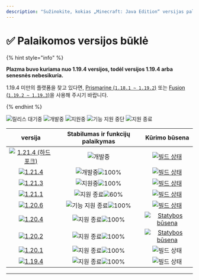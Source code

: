 ```yaml
---
description: "Sužinokite, kokias „Minecraft: Java Edition“ versijas palaiko Plazma."
---
```


# ✅ Palaikomos versijos būklė

{% hint style="info" %}

**Plazma buvo kuriama nuo 1.19.4 versijos, todėl versijos 1.19.4 arba senesnės nebesikuria.**

1.19.4 미만의 플랫폼을 찾고 있다면, [Prismarine (`1.18.1 ~ 1.19.2`)](https://github.com/PrismarineTeam/Prismarine) 또는 [Fusion (`1.19.2 ~ 1.19.3`)](https://github.com/RuinedTechnologyUnify/Fusion)을 사용해 주시기 바랍니다.

{% endhint %}

[wtr]: https://badge.plazmamc.org/0/Laukiantis%20išleidimo
[idv]: https://badge.plazmamc.org/1/개발중
[atv]: https://badge.plazmamc.org/2/지원중
[fse]: https://badge.plazmamc.org/6/기능%20지원%20중단
[eol]: https://badge.plazmamc.org/4/지원%20종료
[ukn]: https://badge.plazmamc.org/0/Informacija%20nerasta
[vgd]: https://badge.plazmamc.org/2/매우%20좋음
[mid]: https://badge.plazmamc.org/6/보통
[100]: https://badge.plazmamc.org/percent/100

![릴리스 대기중][wtr] ![개발중][idv] ![지원중][atv] ![기능 지원 중단][fse] ![지원 종료][eol]

|                                                                 versija                                                                 |           Stabilumas    ir    funkcijų palaikymas          |                                                                                                                            Kūrimo būsena                                                                                                                           |
| :-------------------------------------------------------------------------------------------------------------------------------------: | :--------------------------------------------------------: | :----------------------------------------------------------------------------------------------------------------------------------------------------------------------------------------------------------------------------------------------------------------: |
| [![1.21.4 (하드포크)](https://badge.plazmamc.org/0/1.21.4%20\(하드포크\))](https://github.com/PlazmaMC/PlazmaBukkit/tree/feat/1.21.4/hard-fork) |                         ![개발중][idv]                        | [![빌드 상태](https://img.shields.io/jenkins/build?jobUrl=https%3A%2F%2Fci.codemc.io%2Fjob%2FPlazmaMC%2Fjob%2FFeature%20Previews%2Fjob%2Ffeat%25252F1.21.4%25252Fhard-fork%2F\&style=for-the-badge)](https://ci.codemc.io/job/PlazmaMC/job/Plazma/job/dev%252F1.21.4/) |
|                            [![1.21.4](https://badge.plazmamc.org/0/1.21.4)](https://git.plazmamc.org/1.21.4)                            |                   ![개발중][idv]![100%][100]                  |                [![빌드 상태](https://img.shields.io/jenkins/build?jobUrl=https%3A%2F%2Fci.codemc.io%2Fjob%2FPlazmaMC%2Fjob%2FPlazma%2Fjob%2Fdev%25252F1.21.4%2F\&style=for-the-badge)](https://ci.codemc.io/job/PlazmaMC/job/Plazma/job/dev%252F1.21.4/)               |
|                            [![1.21.3](https://badge.plazmamc.org/1/1.21.3)](https://git.plazmamc.org/1.21.3)                            |                   ![지원중][atv]![100%][100]                  |                                                                                   [![빌드 상태](https://build.plazmamc.org/1.21.3)](https://build.plazmamc.org/1.21.3?redirect=true)                                                                                   |
|                            [![1.21.1](https://badge.plazmamc.org/6/1.21.1)](https://git.plazmamc.org/1.21.1)                            | ![지원 종료][eol]![60%](https://badge.plazmamc.org/percent/60) |                                                                                   [![빌드 상태](https://build.plazmamc.org/1.21.1)](https://build.plazmamc.org/1.21.1?redirect=true)                                                                                   |
|                            [![1.20.6](https://badge.plazmamc.org/2/1.20.6)](https://git.plazmamc.org/1.20.6)                            |                ![기능 지원 종료][fse]![100%][100]                |                                                                                   [![빌드 상태](https://build.plazmamc.org/1.20.6)](https://build.plazmamc.org/1.20.6?redirect=true)                                                                                   |
|                            [![1.20.4](https://badge.plazmamc.org/6/1.20.4)](https://git.plazmamc.org/1.20.4)                            |                  ![지원 종료][eol]![100%][100]                 |                                                                              [![Statybos būsena](https://build.plazmamc.org/1.20.4)](https://build.plazmamc.org/1.20.4?redirect=true)                                                                              |
|                            [![1.20.2](https://badge.plazmamc.org/4/1.20.2)](https://git.plazmamc.org/1.20.2)                            |                  ![지원 종료][eol]![100%][100]                 |                                                                              [![Statybos būsena](https://build.plazmamc.org/1.20.2)](https://build.plazmamc.org/1.20.2?redirect=true)                                                                              |
|                            [![1.20.1](https://badge.plazmamc.org/4/1.20.1)](https://git.plazmamc.org/1.20.1)                            |                  ![지원 종료][eol]![100%][100]                 |                                                                                                                            ![빌드 상태][ukn]                                                                                                                           |
|                            [![1.19.4](https://badge.plazmamc.org/4/1.19.4)](https://git.plazmamc.org/1.19.4)                            |                  ![지원 종료][eol]![100%][100]                 |                                                                                                                            ![빌드 상태][ukn]                                                                                                                           |

***
